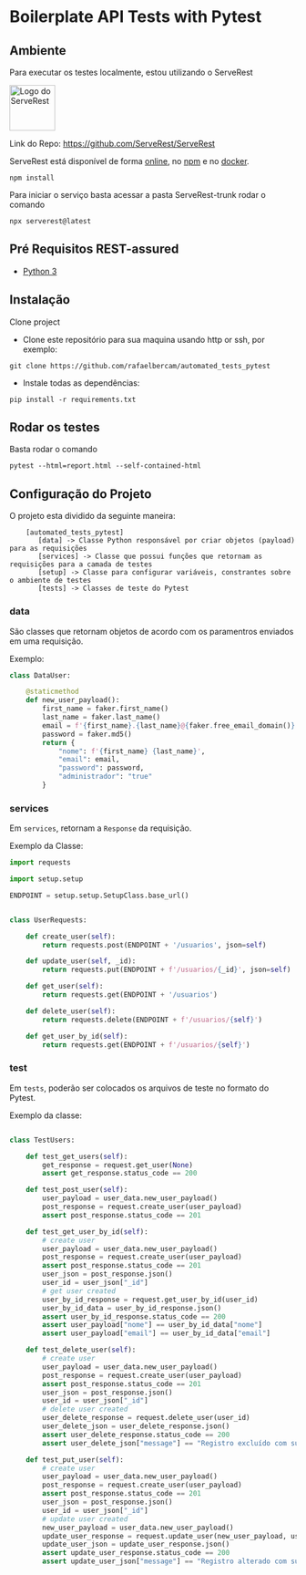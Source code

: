 # __Boilerplate API Tests with Pytest__

## __Ambiente__
Para executar os testes localmente, estou utilizando o ServeRest

<p align="left">
 <img alt="Logo do ServeRest" src="https://user-images.githubusercontent.com/29241659/115161869-6a017e80-a076-11eb-9bbe-c391eff410db.png" height="80">
</p>

Link do Repo: https://github.com/ServeRest/ServeRest

ServeRest está disponível de forma [online](https://serverest.dev), no [npm](https://www.npmjs.com/package/serverest) e no [docker](https://hub.docker.com/r/paulogoncalvesbh/serverest/).
```
npm install
```
Para iniciar o serviço basta acessar a pasta ServeRest-trunk rodar o comando
```
npx serverest@latest

```

## Pré Requisitos REST-assured

- [Python 3](https://www.python.org/)


## Instalação

Clone project

- Clone este repositório para sua maquina usando http or ssh, por exemplo:

`git clone https://github.com/rafaelbercam/automated_tests_pytest`

- Instale todas as dependências:


`pip install -r requirements.txt`

## __Rodar os testes__
Basta rodar o comando
```
pytest --html=report.html --self-contained-html  
```

## __Configuração do Projeto__

O projeto esta dividido da seguinte maneira:



        [automated_tests_pytest]
           [data] -> Classe Python responsável por criar objetos (payload) para as requisições
           [services] -> Classe que possui funções que retornam as requisições para a camada de testes
           [setup] -> Classe para configurar variáveis, constrantes sobre o ambiente de testes
           [tests] -> Classes de teste do Pytest


### __data__
São classes que retornam objetos de acordo com os paramentros enviados em uma requisição.

Exemplo:

```python
class DataUser:

    @staticmethod
    def new_user_payload():
        first_name = faker.first_name()
        last_name = faker.last_name()
        email = f'{first_name}.{last_name}@{faker.free_email_domain()}'
        password = faker.md5()
        return {
            "nome": f'{first_name} {last_name}',
            "email": email,
            "password": password,
            "administrador": "true"
        }

```

### __services__

Em `services`, retornam a `Response` da requisição.

Exemplo da Classe:

```python
import requests

import setup.setup

ENDPOINT = setup.setup.SetupClass.base_url()


class UserRequests:

    def create_user(self):
        return requests.post(ENDPOINT + '/usuarios', json=self)

    def update_user(self, _id):
        return requests.put(ENDPOINT + f'/usuarios/{_id}', json=self)

    def get_user(self):
        return requests.get(ENDPOINT + '/usuarios')

    def delete_user(self):
        return requests.delete(ENDPOINT + f'/usuarios/{self}')

    def get_user_by_id(self):
        return requests.get(ENDPOINT + f'/usuarios/{self}')

```


### __test__
Em ``tests``, poderão ser colocados os arquivos de teste no formato do Pytest.


Exemplo da classe:

```python

class TestUsers:

    def test_get_users(self):
        get_response = request.get_user(None)
        assert get_response.status_code == 200

    def test_post_user(self):
        user_payload = user_data.new_user_payload()
        post_response = request.create_user(user_payload)
        assert post_response.status_code == 201

    def test_get_user_by_id(self):
        # create user
        user_payload = user_data.new_user_payload()
        post_response = request.create_user(user_payload)
        assert post_response.status_code == 201
        user_json = post_response.json()
        user_id = user_json["_id"]
        # get user created
        user_by_id_response = request.get_user_by_id(user_id)
        user_by_id_data = user_by_id_response.json()
        assert user_by_id_response.status_code == 200
        assert user_payload["nome"] == user_by_id_data["nome"]
        assert user_payload["email"] == user_by_id_data["email"]

    def test_delete_user(self):
        # create user
        user_payload = user_data.new_user_payload()
        post_response = request.create_user(user_payload)
        assert post_response.status_code == 201
        user_json = post_response.json()
        user_id = user_json["_id"]
        # delete user created
        user_delete_response = request.delete_user(user_id)
        user_delete_json = user_delete_response.json()
        assert user_delete_response.status_code == 200
        assert user_delete_json["message"] == "Registro excluído com sucesso"

    def test_put_user(self):
        # create user
        user_payload = user_data.new_user_payload()
        post_response = request.create_user(user_payload)
        assert post_response.status_code == 201
        user_json = post_response.json()
        user_id = user_json["_id"]
        # update user created
        new_user_payload = user_data.new_user_payload()
        update_user_response = request.update_user(new_user_payload, user_id)
        update_user_json = update_user_response.json()
        assert update_user_response.status_code == 200
        assert update_user_json["message"] == "Registro alterado com sucesso"

```
